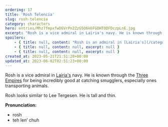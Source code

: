 ```yaml
---
ordering: 17
title: 'Rosh Telencia'
slug: rosh-telencia
category: characters
hero: entries/Mhz7fmpxfwDGVrPn2ZzG5O6k6FGDHTODFDczpLnE.jpg
excerpt: "Rosh is a vice admiral in Lairia's navy. He is known through the Three Empires for being incredibly..."
spoilers:
    - { title: null, content: "Rosh is an admiral in [Lairia's](/category/planets-cities/lairia) navy, formerly a vice admiral. He is known through the [Three Empires](/category/organizations/three-empires) for being incredibly good at catching smugglers, especially ones transporting animals. [Mary](/category/characters/mary) noted he wears a [red pin](/category/organizations/visitors), making her suspect he is a Gaian. His forces nearly arrested the [Vinillense](/category/spaceships/vinillense) during a transactions in [Velli](/category/planets-cities/velli).\r\n\r\nRosh looks similar to Lee Tergesen. He is tall and thin.\r\n\r\n**Pronunciation:**\r\n- rosh\r\n- teh len’ chuh", excerpt: "Rosh is an admiral in Lairia's navy, formerly a vice admiral. He is known through the Three Empires..." }
    - { title: null, content: null, excerpt: null }
    - { title: null, content: null, excerpt: null }
created_at: 2023-05-21T21:51:20+00:00
updated_at: 2023-06-02T02:51:23+00:00
---
```

Rosh is a vice admiral in [Lairia's](/category/planets-cities/lairia) navy. He is known through the [Three Empires](/category/organizations/three-empires) for being incredibly good at catching smugglers, especially ones transporting animals.

Rosh looks similar to Lee Tergesen. He is tall and thin.

**Pronunciation:**
- rosh
- teh len’ chuh
